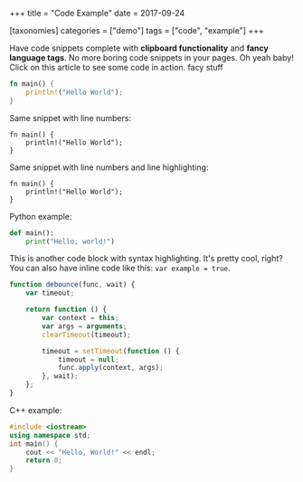 +++
title = "Code Example"
date = 2017-09-24

[taxonomies]
categories = ["demo"]
tags = ["code", "example"]
+++

Have code snippets complete with **clipboard functionality** and **fancy
language tags**. No more boring code snippets in your pages. Oh yeah baby! Click
on this article to see some code in action. facy stuff

<!-- more -->

```rust
fn main() {
    println!("Hello World");
}
```

Same snippet with line numbers:

```rust,linenos
fn main() {
    println!("Hello World");
}
```

Same snippet with line numbers and line highlighting:

```rust,hl_lines=2,linenos
fn main() {
    println!("Hello World");
}
```

Python example:

```python
def main():
    print("Hello, world!")
```

This is another code block with syntax highlighting. It's pretty cool, right?
You can also have inline code like this: `var example = true`.

```js
function debounce(func, wait) {
	var timeout;

	return function () {
		var context = this;
		var args = arguments;
		clearTimeout(timeout);

		timeout = setTimeout(function () {
			timeout = null;
			func.apply(context, args);
		}, wait);
	};
}
```

C++ example:

```cpp
#include <iostream>
using namespace std;
int main() {
    cout << "Hello, World!" << endl;
    return 0;
}
```
